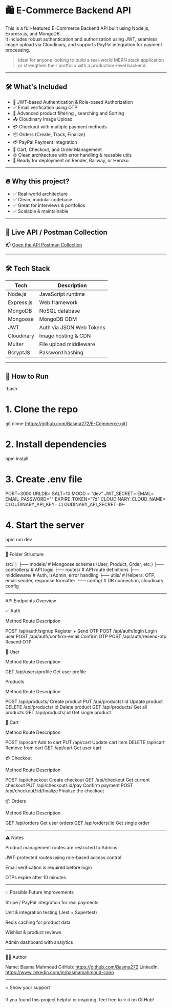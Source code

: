 # 🛍 E-Commerce Backend API

This is a full-featured E-Commerce Backend API built using Node.js, Express.js, and MongoDB.  
It includes robust authentication and authorization using JWT, seamless image upload via Cloudinary, and supports PayPal integration for payment processing.

> Ideal for anyone looking to build a real-world MERN stack application or strengthen their portfolio with a production-level backend.

---

## 🛠 What's Included

- 🔐 JWT-based Authentication & Role-based Authorization
- ✅ Email verification using OTP
- 🧾 Advanced product filtering , searching  and Sorting 
- 📤 Cloudinary Image Upload
- 💳 Checkout with multiple payment methods
- 📦 Orders (Create, Track, Finalize)
- 💳 PayPal Payment Integration  
- 🛒 Cart, Checkout, and Order Management
- ⚙️ Clean architecture with error handling & reusable utils
- 🚀 Ready for deployment on Render, Railway, or Heroku

---

## 🔥 Why this project?

- ✅ Real-world architecture
- ✅ Clean, modular codebase
- ✅ Great for interviews & portfolios
- ✅ Scalable & maintainable

---

## 🔗 Live API / Postman Collection

📬 [Open the API Postman Collection](https://www.postman.com/navigation-candidate-47200479/workspace/e-commerce-api-collection/collection/39800840-426d7026-b2c6-4a8d-b497-d5c84d652974?action=share&source=copy-link&creator=39800840)

---

## 🛠 Tech Stack

| Tech        | Description                      |
|-------------|----------------------------------|
| Node.js     | JavaScript runtime               |
| Express.js  | Web framework                    |
| MongoDB     | NoSQL database                   |
| Mongoose    | MongoDB ODM                      |
| JWT         | Auth via JSON Web Tokens         |
| Cloudinary  | Image hosting & CDN              |
| Multer      | File upload middleware           |
| BcryptJS    | Password hashing                 |

---

## 🧪 How to Run

`bash

# 1. Clone the repo
git clone [https://github.com/Basma272/E-Commerce.git]

# 2. Install dependencies
npm install

# 3. Create .env file

PORT=3000
URLDB=
SALT=10
MOOD = "dev"
JWT_SECRET=
EMAIL= 
EMAIL_PASSWORD=""
EXPIRE_TOKEN="7d"
CLOUDINARY_CLOUD_NAME=
CLOUDINARY_API_KEY=
CLOUDINARY_API_SECRET=I9-

# 4. Start the server
npm run dev


---

📁 Folder Structure

src/
│
├── models/         # Mongoose schemas (User, Product, Order, etc.)
├── controllers/    # API logic
├── routes/         # API route definitions
├── middleware/     # Auth, isAdmin, error handling
├── utils/          # Helpers: OTP, email sender, response formatter
└── config/         # DB connection, cloudinary config


---

 API Endpoints Overview

✅ Auth

Method Route Description

POST /api/auth/signup Register + Send OTP
POST /api/auth/login Login user
POST /api/auth/confirm-email Confirm OTP
POST /api/auth/resend-otp Resend OTP


👤 User

Method Route Description

GET /api/users/profile Get user profile


 Products

Method Route Description

POST /api/products/ Create product
PUT /api/products/:id Update product
DELETE /api/products/:id Delete product
GET /api/products/ Get all products
GET /api/products/:id Get single product


🛒 Cart

Method Route Description

POST /api/cart Add to cart
PUT /api/cart Update cart item
DELETE /api/cart Remove from cart
GET /api/cart Get user cart


💳 Checkout

Method Route Description

POST /api/checkout Create checkout
GET /api/checkout Get current checkout
PUT /api/checkout/:id/pay Confirm payment
POST /api/checkout/:id/finalize Finalize the checkout


📦 Orders

Method Route Description

GET /api/orders Get user orders
GET /api/orders/:id Get single order



---

⚠️ Notes

Product management routes are restricted to Admins

JWT-protected routes using role-based access control

Email verification is required before login

OTPs expire after 10 minutes



---

💡 Possible Future Improvements

Stripe / PayPal integration for real payments

Unit & integration testing (Jest + Supertest)

Redis caching for product data

Wishlist & product reviews

Admin dashboard with analytics



---

👩‍💻 Author

Name: Basma Mahmoud
GitHub: https://github.com/Basma272
LinkedIn: https://www.linkedin.com/in/basmamahmoud-cairo


---

⭐️ Show your support

If you found this project helpful or inspiring, feel free to ⭐️ it on GitHub!
